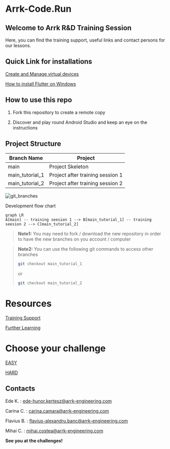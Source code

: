 # Arrk-Code.Run

## Welcome to Arrk R&D Training Session

Here, you can find the training support, useful links and contact persons for our lessons. 

## Quick Link for installations

[Create and Manage virtual devices](https://developer.android.com/studio/run/managing-avds)

[How to install Flutter on Windows](https://www.liquidweb.com/kb/how-to-install-and-configure-flutter-sdk-windows-10/)

## How to use this repo

1. Fork this repository to create a remote copy

2. Discover and play round Android Studio and keep an eye on the instructions 

## Project Structure

| Branch Name| Project |
| ------ | ------ |
| main | Project Skeleton |
| main_tutorial_1 | Project after training session 1 |
| main_tutorial_2  | Project after training session 2 |

![git_branches](https://github.com/carinaArrk/CodeRunResources/blob/main/img/git_branch.PNG)

Development flow chart

```mermaid
graph LR
A[main] -- training seesion 1 --> B[main_tutorial_1] -- training seesion 2 --> C[main_tutorial_2]
```



> **Note1:** You may need to fork / download the new repository in order to have the new branches on you account / computer

> **Note2:** You can use the following git commands to access other branches
>
>```sh
>git checkout main_tutorial_1
>```
>
>or
>
>```sh
>git checkout main_tutorial_2
>```

# Resources

[Training Support](https://github.com/carinaArrk/CodeRunResources/tree/main/01_Training#welcome-to-arrk-rd-training-session-materials)

[Further Learning](https://github.com/carinaArrk/CodeRunResources/tree/main/02_Further%20Learning#welcome-to-arrk-rd-further-learning-proposals)


# Choose your challenge

[EASY](https://github.com/carinaArrk/CodeRunResources/tree/main/03_Challenge/Easy#problem-statement---easy)

[HARD](https://github.com/carinaArrk/CodeRunResources/tree/main/03_Challenge/Hard#problem-statement---hard)


## Contacts

Ede K. : ede-hunor.kertesz@arrk-engineering.com

Carina C. : carina.camara@arrk-engineering.com

Flavius B. : flavius-alexandru.banc@arrk-engineering.com

Mihai C. : mihai.costea@arrk-engineering.com


**See you at the challenges!**
